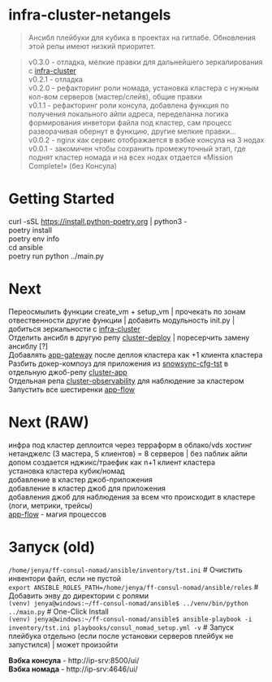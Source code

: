 # infra-cluster-netangels
> Ансибл плейбуки для кубика в проектах на гитлабе. Обновления этой репы имеют низкий приоритет.

> v0.3.0 - отладка, мелкие правки для дальнейшего зеркалирования с [infra-cluster](https://github.com/justgithubaccount/infra-cluster)  
> v0.2.1 - отладка  
> v0.2.0 - рефакторинг роли номада, установка кластера с нужным кол-вом серверов (мастер/слейв), общие правки  
> v0.1.1 - рефакторинг роли консула, добавлена функция по получения локального айпи адреса, переделанна логика формирования инветори файла под кластер, сам процесс разворачивая обернут в функцию, другие мелкие правки...  
> v0.0.2 - nginx как сервис отображается в вэбке консула на 3 нодах  
> v0.0.1 - закомичен чтобы сохранить промежуточный этап, где поднят кластер номада и на всех нодах отдается «Mission Complete!» (без Консула) 

# Getting Started
curl -sSL https://install.python-poetry.org | python3 -  
poetry install  
poetry env info  
cd ansible  
poetry run python ../main.py  

# Next
Переосмылить функции create_vm + setup_vm | прочекать по зонам отвественности другие функции | добавить модульность init.py | добиться зеркальности с [infra-cluster](https://github.com/justgithubaccount/infra-cluster)  
Отделить ансибл в другую репу [cluster-deploy](https://github.com/justgithubaccount/cluster-deploy) | поресерчить замену ансиблу [?]  
Добавлять [app-gateway](https://github.com/justgithubaccount/app-gateway) после деплоя кластера как +1 клиента кластера  
Разбить докер-компоуз для приложения из [snowsync-cfg-tst](https://gitlab.com/justgitlabaccount/snowsync-cfg-tst/-/blob/main/docker/snowsync-dev/docker-compose.yml?ref_type=heads) в отдельную джоб-репу [cluster-app](https://github.com/justgithubaccount/cluster-app)  
Отдельная репа [cluster-observability](https://github.com/justgithubaccount/cluster-observability) для наблюдение за кластером  
Запустить все шестиренки [app-flow](https://github.com/justgithubaccount/app-flow)  

# Next (RAW)
инфра под кластер деплоится через терраформ в облако/vds хостинг нетанджелс (3 мастера, 5 клиентов) = 8 серверов | без паблик айпи  
допом создается нджикс/траефик как n+1 клиент кластера  
установка кластера кубик/номад  
добавление в кластер джоб-приложения  
добавление в кластер джоб для приложения  
добавления джоб для наблюдения за всем что происходит в кластере (логи, метрики, трейсы)  
[app-flow](https://github.com/justgithubaccount/app-flow) - магия процессов  

# Запуск (old)
```/home/jenya/ff-consul-nomad/ansible/inventory/tst.ini``` # Очистить инвентори файл, если не пустой  
```export ANSIBLE_ROLES_PATH=/home/jenya/ff-consul-nomad/ansible/roles``` # Добавить энву до директории с ролями  
```(venv) jenya@windows:~/ff-consul-nomad/ansible$ ../venv/bin/python ../main.py``` # One-Click Install  
```(venv) jenya@windows:~/ff-consul-nomad/ansible$ ansible-playbook -i inventory/tst.ini playbooks/consul_nomad_setup.yml -v``` # Запуск плейбука отдельно (если после установки серверов плейбук не запустился) | может произойти  

**Вэбка консула** - http://ip-srv:8500/ui/  
**Вэбка номада** - http://ip-srv:4646/ui/  
